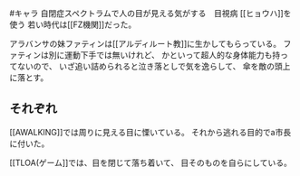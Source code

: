 #キャラ 
自閉症スペクトラムで人の目が見える気がする　目視病
[[ヒョウハ]]を使う
若い時代は[[FZ機関]]だった。

アラバンサの妹ファティンは[[アルディルート教]]に生かしてもらっている。
ファティンは別に運動下手では無いけれど、
かといって超人的な身体能力も持ってないので、
いざ追い詰められると泣き落としで気を逸らして、
傘を敵の頭上に落とす。


## それぞれ
[[AWALKING]]では周りに見える目に慄いている。
それから逃れる目的でa市長に付いた。

[[TLOA(ゲーム]]では、目を閉じて落ち着いて、
目そのものを自らにしている。